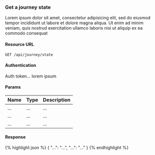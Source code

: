 ### Get a journey state

Lorem ipsum dolor sit amet, consectetur adipisicing elit, sed do eiusmod tempor incididunt ut labore et dolore magna aliqua. Ut enim ad minim veniam, quis nostrud exercitation ullamco laboris nisi ut aliquip ex ea commodo consequat

#### Resource URL

```
GET /api/journey/state
```

#### Authentication

Auth token... lorem ipsum

#### Params

| Name | Type | Description |
| --- | --- | --- |
| ... | ... | ... |
| ... | ... | ... |
| ... | ... | ... |

#### Response

{% highlight json %}
{
  "...": "...",
  "...": "..."
}
{% endhighlight %}